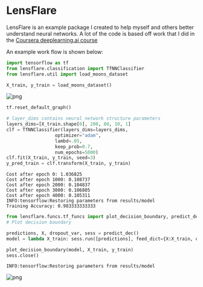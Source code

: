 
# LensFlare

LensFlare is an example package I created to help myself and others better understand neural networks. A lot of the code is based off work that I did in the [Coursera deeplearning.ai course](https://www.coursera.org/specializations/deep-learning)

An example work flow is shown below:


```python
import tensorflow as tf
from lensflare.classification import TfNNClassifier
from lensflare.util import load_moons_dataset
```


```python
X_train, y_train = load_moons_dataset()
```


![png](lensflare_api_example_files/lensflare_api_example_2_0.png)



```python
tf.reset_default_graph()

# layer_dims contains neural network structure parameters
layers_dims=[X_train.shape[0], 200, 80, 10, 1]
clf = TfNNClassifier(layers_dims=layers_dims,
                  optimizer="adam",
                  lambd=.05,
                  keep_prob=0.7,
                  num_epochs=5000)
clf.fit(X_train, y_train, seed=3)
y_pred_train = clf.transform(X_train, y_train)
```

    Cost after epoch 0: 1.036825
    Cost after epoch 1000: 0.108737
    Cost after epoch 2000: 0.104837
    Cost after epoch 3000: 0.106805
    Cost after epoch 4000: 0.105311
    INFO:tensorflow:Restoring parameters from results/model
    Training Accuracy: 0.983333333333



```python
from lensflare.funcs.tf_funcs import plot_decision_boundary, predict_dec
# Plot decision boundary

predictions, X, dropout_var, sess = predict_dec()
model = lambda X_train: sess.run([predictions], feed_dict={X:X_train, dropout_var: 1.0});

plot_decision_boundary(model, X_train, y_train)
sess.close()
```

    INFO:tensorflow:Restoring parameters from results/model



![png](lensflare_api_example_files/lensflare_api_example_4_1.png)

